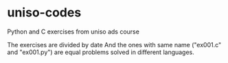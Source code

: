 # uniso-codes
 Python and C exercises from uniso ads course

 The exercises are divided by date
 And the ones with same name ("ex001.c" and "ex001.py") are equal problems
 solved in different languages.
